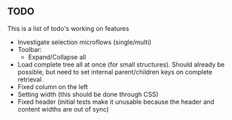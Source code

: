 ## TODO

This is a list of todo's working on features

- Investigate selection microflows (single/multi)
- Toolbar:
  - Expand/Collapse all
- Load complete tree all at once (for small structures). Should already be possible, but need to set internal parent/children keys on complete retrieval
- Fixed column on the left
- Setting width (this should be done through CSS)
- Fixed header (initial tests make it unusable because the header and content widths are out of sync)
